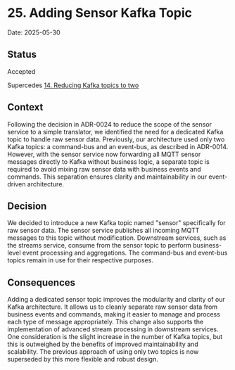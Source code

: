 # 25. Adding Sensor Kafka Topic

Date: 2025-05-30

## Status

Accepted

Supercedes [14. Reducing Kafka topics to two](0014-reducing-kafka-topics-to-two.md)

## Context

Following the decision in ADR-0024 to reduce the scope of the sensor service to a simple translator, we identified the need for a dedicated Kafka topic to handle raw sensor data. Previously, our architecture used only two Kafka topics: a command-bus and an event-bus, as described in ADR-0014. However, with the sensor service now forwarding all MQTT sensor messages directly to Kafka without business logic, a separate topic is required to avoid mixing raw sensor data with business events and commands. This separation ensures clarity and maintainability in our event-driven architecture.

## Decision

We decided to introduce a new Kafka topic named "sensor" specifically for raw sensor data. The sensor service publishes all incoming MQTT messages to this topic without modification. Downstream services, such as the streams service, consume from the sensor topic to perform business-level event processing and aggregations. The command-bus and event-bus topics remain in use for their respective purposes.

## Consequences

Adding a dedicated sensor topic improves the modularity and clarity of our Kafka architecture. It allows us to cleanly separate raw sensor data from business events and commands, making it easier to manage and process each type of message appropriately. This change also supports the implementation of advanced stream processing in downstream services. One consideration is the slight increase in the number of Kafka topics, but this is outweighed by the benefits of improved maintainability and scalability. The previous approach of using only two topics is now superseded by this more flexible and robust design.
